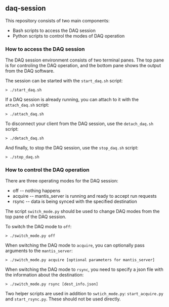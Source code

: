## daq-session

This repository consists of two main components:
* Bash scripts to access the DAQ session
* Python scripts to control the modes of DAQ operation


### How to access the DAQ session

The DAQ session environment consists of two terminal panes. The top pane is for controling the DAQ operation, and the bottom pane shows the output from the DAQ software.

The session can be started with the `start_daq.sh` script:

    > ./start_daq.sh

If a DAQ session is already running, you can attach to it with the `attach_daq.sh` script:

    > ./attach_daq.sh

To disconnect your client from the DAQ session, use the `detach_daq.sh` script:

    > ./detach_daq.sh

And finally, to stop the DAQ session, use the `stop_daq.sh` script:

    > ./stop_daq.sh


### How to control the DAQ operation

There are three operating modes for the DAQ session:
* off -- nothing happens
* acquire -- mantis_server is running and ready to accept run requests
* rsync -- data is being synced with the specified destination

The script `switch_mode.py` should be used to change DAQ modes from the top pane of the DAQ session.

To switch the DAQ mode to `off`:

    > ./switch_mode.py off

When switching the DAQ mode to `acquire`, you can optionally pass arguments to the `mantis_server`:

    > ./switch_mode.py acquire [optional parameters for mantis_server]

When switching the DAQ mode to `rsync`, you need to specify a json file with the information about the destination:

    > ./switch_mode.py rsync [dest_info.json]

Two helper scripts are used in addition to `swtich_mode.py`: `start_acquire.py` and `start_rsync.py`. These should not be used directly.
